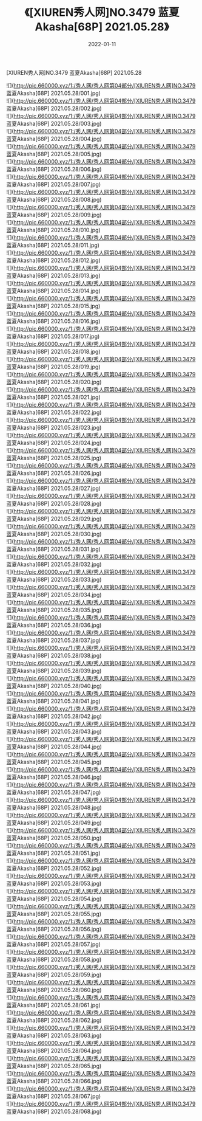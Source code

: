 ﻿---
layout: post
title:  《[XIUREN秀人网]NO.3479 蓝夏Akasha[68P] 2021.05.28》
date:   2022-01-11
img: http://pic.660000.xyz/1:/秀人网/秀人网第04部分/[XIUREN秀人网]NO.3479 蓝夏Akasha[68P] 2021.05.28/000.jpg
categories: [美女, 清纯, 唯美]
---

[XIUREN秀人网]NO.3479 蓝夏Akasha[68P] 2021.05.28

 ![](http://pic.660000.xyz/1:/秀人网/秀人网第04部分/[XIUREN秀人网]NO.3479 蓝夏Akasha[68P] 2021.05.28/001.jpg) <br>![](http://pic.660000.xyz/1:/秀人网/秀人网第04部分/[XIUREN秀人网]NO.3479 蓝夏Akasha[68P] 2021.05.28/002.jpg) <br>![](http://pic.660000.xyz/1:/秀人网/秀人网第04部分/[XIUREN秀人网]NO.3479 蓝夏Akasha[68P] 2021.05.28/003.jpg) <br>![](http://pic.660000.xyz/1:/秀人网/秀人网第04部分/[XIUREN秀人网]NO.3479 蓝夏Akasha[68P] 2021.05.28/004.jpg) <br>![](http://pic.660000.xyz/1:/秀人网/秀人网第04部分/[XIUREN秀人网]NO.3479 蓝夏Akasha[68P] 2021.05.28/005.jpg) <br>![](http://pic.660000.xyz/1:/秀人网/秀人网第04部分/[XIUREN秀人网]NO.3479 蓝夏Akasha[68P] 2021.05.28/006.jpg) <br>![](http://pic.660000.xyz/1:/秀人网/秀人网第04部分/[XIUREN秀人网]NO.3479 蓝夏Akasha[68P] 2021.05.28/007.jpg) <br>![](http://pic.660000.xyz/1:/秀人网/秀人网第04部分/[XIUREN秀人网]NO.3479 蓝夏Akasha[68P] 2021.05.28/008.jpg) <br>![](http://pic.660000.xyz/1:/秀人网/秀人网第04部分/[XIUREN秀人网]NO.3479 蓝夏Akasha[68P] 2021.05.28/009.jpg) <br>![](http://pic.660000.xyz/1:/秀人网/秀人网第04部分/[XIUREN秀人网]NO.3479 蓝夏Akasha[68P] 2021.05.28/010.jpg) <br>![](http://pic.660000.xyz/1:/秀人网/秀人网第04部分/[XIUREN秀人网]NO.3479 蓝夏Akasha[68P] 2021.05.28/011.jpg) <br>![](http://pic.660000.xyz/1:/秀人网/秀人网第04部分/[XIUREN秀人网]NO.3479 蓝夏Akasha[68P] 2021.05.28/012.jpg) <br>![](http://pic.660000.xyz/1:/秀人网/秀人网第04部分/[XIUREN秀人网]NO.3479 蓝夏Akasha[68P] 2021.05.28/013.jpg) <br>![](http://pic.660000.xyz/1:/秀人网/秀人网第04部分/[XIUREN秀人网]NO.3479 蓝夏Akasha[68P] 2021.05.28/014.jpg) <br>![](http://pic.660000.xyz/1:/秀人网/秀人网第04部分/[XIUREN秀人网]NO.3479 蓝夏Akasha[68P] 2021.05.28/015.jpg) <br>![](http://pic.660000.xyz/1:/秀人网/秀人网第04部分/[XIUREN秀人网]NO.3479 蓝夏Akasha[68P] 2021.05.28/016.jpg) <br>![](http://pic.660000.xyz/1:/秀人网/秀人网第04部分/[XIUREN秀人网]NO.3479 蓝夏Akasha[68P] 2021.05.28/017.jpg) <br>![](http://pic.660000.xyz/1:/秀人网/秀人网第04部分/[XIUREN秀人网]NO.3479 蓝夏Akasha[68P] 2021.05.28/018.jpg) <br>![](http://pic.660000.xyz/1:/秀人网/秀人网第04部分/[XIUREN秀人网]NO.3479 蓝夏Akasha[68P] 2021.05.28/019.jpg) <br>![](http://pic.660000.xyz/1:/秀人网/秀人网第04部分/[XIUREN秀人网]NO.3479 蓝夏Akasha[68P] 2021.05.28/020.jpg) <br>![](http://pic.660000.xyz/1:/秀人网/秀人网第04部分/[XIUREN秀人网]NO.3479 蓝夏Akasha[68P] 2021.05.28/021.jpg) <br>![](http://pic.660000.xyz/1:/秀人网/秀人网第04部分/[XIUREN秀人网]NO.3479 蓝夏Akasha[68P] 2021.05.28/022.jpg) <br>![](http://pic.660000.xyz/1:/秀人网/秀人网第04部分/[XIUREN秀人网]NO.3479 蓝夏Akasha[68P] 2021.05.28/023.jpg) <br>![](http://pic.660000.xyz/1:/秀人网/秀人网第04部分/[XIUREN秀人网]NO.3479 蓝夏Akasha[68P] 2021.05.28/024.jpg) <br>![](http://pic.660000.xyz/1:/秀人网/秀人网第04部分/[XIUREN秀人网]NO.3479 蓝夏Akasha[68P] 2021.05.28/025.jpg) <br>![](http://pic.660000.xyz/1:/秀人网/秀人网第04部分/[XIUREN秀人网]NO.3479 蓝夏Akasha[68P] 2021.05.28/026.jpg) <br>![](http://pic.660000.xyz/1:/秀人网/秀人网第04部分/[XIUREN秀人网]NO.3479 蓝夏Akasha[68P] 2021.05.28/027.jpg) <br>![](http://pic.660000.xyz/1:/秀人网/秀人网第04部分/[XIUREN秀人网]NO.3479 蓝夏Akasha[68P] 2021.05.28/028.jpg) <br>![](http://pic.660000.xyz/1:/秀人网/秀人网第04部分/[XIUREN秀人网]NO.3479 蓝夏Akasha[68P] 2021.05.28/029.jpg) <br>![](http://pic.660000.xyz/1:/秀人网/秀人网第04部分/[XIUREN秀人网]NO.3479 蓝夏Akasha[68P] 2021.05.28/030.jpg) <br>![](http://pic.660000.xyz/1:/秀人网/秀人网第04部分/[XIUREN秀人网]NO.3479 蓝夏Akasha[68P] 2021.05.28/031.jpg) <br>![](http://pic.660000.xyz/1:/秀人网/秀人网第04部分/[XIUREN秀人网]NO.3479 蓝夏Akasha[68P] 2021.05.28/032.jpg) <br>![](http://pic.660000.xyz/1:/秀人网/秀人网第04部分/[XIUREN秀人网]NO.3479 蓝夏Akasha[68P] 2021.05.28/033.jpg) <br>![](http://pic.660000.xyz/1:/秀人网/秀人网第04部分/[XIUREN秀人网]NO.3479 蓝夏Akasha[68P] 2021.05.28/034.jpg) <br>![](http://pic.660000.xyz/1:/秀人网/秀人网第04部分/[XIUREN秀人网]NO.3479 蓝夏Akasha[68P] 2021.05.28/035.jpg) <br>![](http://pic.660000.xyz/1:/秀人网/秀人网第04部分/[XIUREN秀人网]NO.3479 蓝夏Akasha[68P] 2021.05.28/036.jpg) <br>![](http://pic.660000.xyz/1:/秀人网/秀人网第04部分/[XIUREN秀人网]NO.3479 蓝夏Akasha[68P] 2021.05.28/037.jpg) <br>![](http://pic.660000.xyz/1:/秀人网/秀人网第04部分/[XIUREN秀人网]NO.3479 蓝夏Akasha[68P] 2021.05.28/038.jpg) <br>![](http://pic.660000.xyz/1:/秀人网/秀人网第04部分/[XIUREN秀人网]NO.3479 蓝夏Akasha[68P] 2021.05.28/039.jpg) <br>![](http://pic.660000.xyz/1:/秀人网/秀人网第04部分/[XIUREN秀人网]NO.3479 蓝夏Akasha[68P] 2021.05.28/040.jpg) <br>![](http://pic.660000.xyz/1:/秀人网/秀人网第04部分/[XIUREN秀人网]NO.3479 蓝夏Akasha[68P] 2021.05.28/041.jpg) <br>![](http://pic.660000.xyz/1:/秀人网/秀人网第04部分/[XIUREN秀人网]NO.3479 蓝夏Akasha[68P] 2021.05.28/042.jpg) <br>![](http://pic.660000.xyz/1:/秀人网/秀人网第04部分/[XIUREN秀人网]NO.3479 蓝夏Akasha[68P] 2021.05.28/043.jpg) <br>![](http://pic.660000.xyz/1:/秀人网/秀人网第04部分/[XIUREN秀人网]NO.3479 蓝夏Akasha[68P] 2021.05.28/044.jpg) <br>![](http://pic.660000.xyz/1:/秀人网/秀人网第04部分/[XIUREN秀人网]NO.3479 蓝夏Akasha[68P] 2021.05.28/045.jpg) <br>![](http://pic.660000.xyz/1:/秀人网/秀人网第04部分/[XIUREN秀人网]NO.3479 蓝夏Akasha[68P] 2021.05.28/046.jpg) <br>![](http://pic.660000.xyz/1:/秀人网/秀人网第04部分/[XIUREN秀人网]NO.3479 蓝夏Akasha[68P] 2021.05.28/047.jpg) <br>![](http://pic.660000.xyz/1:/秀人网/秀人网第04部分/[XIUREN秀人网]NO.3479 蓝夏Akasha[68P] 2021.05.28/048.jpg) <br>![](http://pic.660000.xyz/1:/秀人网/秀人网第04部分/[XIUREN秀人网]NO.3479 蓝夏Akasha[68P] 2021.05.28/049.jpg) <br>![](http://pic.660000.xyz/1:/秀人网/秀人网第04部分/[XIUREN秀人网]NO.3479 蓝夏Akasha[68P] 2021.05.28/050.jpg) <br>![](http://pic.660000.xyz/1:/秀人网/秀人网第04部分/[XIUREN秀人网]NO.3479 蓝夏Akasha[68P] 2021.05.28/051.jpg) <br>![](http://pic.660000.xyz/1:/秀人网/秀人网第04部分/[XIUREN秀人网]NO.3479 蓝夏Akasha[68P] 2021.05.28/052.jpg) <br>![](http://pic.660000.xyz/1:/秀人网/秀人网第04部分/[XIUREN秀人网]NO.3479 蓝夏Akasha[68P] 2021.05.28/053.jpg) <br>![](http://pic.660000.xyz/1:/秀人网/秀人网第04部分/[XIUREN秀人网]NO.3479 蓝夏Akasha[68P] 2021.05.28/054.jpg) <br>![](http://pic.660000.xyz/1:/秀人网/秀人网第04部分/[XIUREN秀人网]NO.3479 蓝夏Akasha[68P] 2021.05.28/055.jpg) <br>![](http://pic.660000.xyz/1:/秀人网/秀人网第04部分/[XIUREN秀人网]NO.3479 蓝夏Akasha[68P] 2021.05.28/056.jpg) <br>![](http://pic.660000.xyz/1:/秀人网/秀人网第04部分/[XIUREN秀人网]NO.3479 蓝夏Akasha[68P] 2021.05.28/057.jpg) <br>![](http://pic.660000.xyz/1:/秀人网/秀人网第04部分/[XIUREN秀人网]NO.3479 蓝夏Akasha[68P] 2021.05.28/058.jpg) <br>![](http://pic.660000.xyz/1:/秀人网/秀人网第04部分/[XIUREN秀人网]NO.3479 蓝夏Akasha[68P] 2021.05.28/059.jpg) <br>![](http://pic.660000.xyz/1:/秀人网/秀人网第04部分/[XIUREN秀人网]NO.3479 蓝夏Akasha[68P] 2021.05.28/060.jpg) <br>![](http://pic.660000.xyz/1:/秀人网/秀人网第04部分/[XIUREN秀人网]NO.3479 蓝夏Akasha[68P] 2021.05.28/061.jpg) <br>![](http://pic.660000.xyz/1:/秀人网/秀人网第04部分/[XIUREN秀人网]NO.3479 蓝夏Akasha[68P] 2021.05.28/062.jpg) <br>![](http://pic.660000.xyz/1:/秀人网/秀人网第04部分/[XIUREN秀人网]NO.3479 蓝夏Akasha[68P] 2021.05.28/063.jpg) <br>![](http://pic.660000.xyz/1:/秀人网/秀人网第04部分/[XIUREN秀人网]NO.3479 蓝夏Akasha[68P] 2021.05.28/064.jpg) <br>![](http://pic.660000.xyz/1:/秀人网/秀人网第04部分/[XIUREN秀人网]NO.3479 蓝夏Akasha[68P] 2021.05.28/065.jpg) <br>![](http://pic.660000.xyz/1:/秀人网/秀人网第04部分/[XIUREN秀人网]NO.3479 蓝夏Akasha[68P] 2021.05.28/066.jpg) <br>![](http://pic.660000.xyz/1:/秀人网/秀人网第04部分/[XIUREN秀人网]NO.3479 蓝夏Akasha[68P] 2021.05.28/067.jpg) <br>![](http://pic.660000.xyz/1:/秀人网/秀人网第04部分/[XIUREN秀人网]NO.3479 蓝夏Akasha[68P] 2021.05.28/068.jpg) <br>